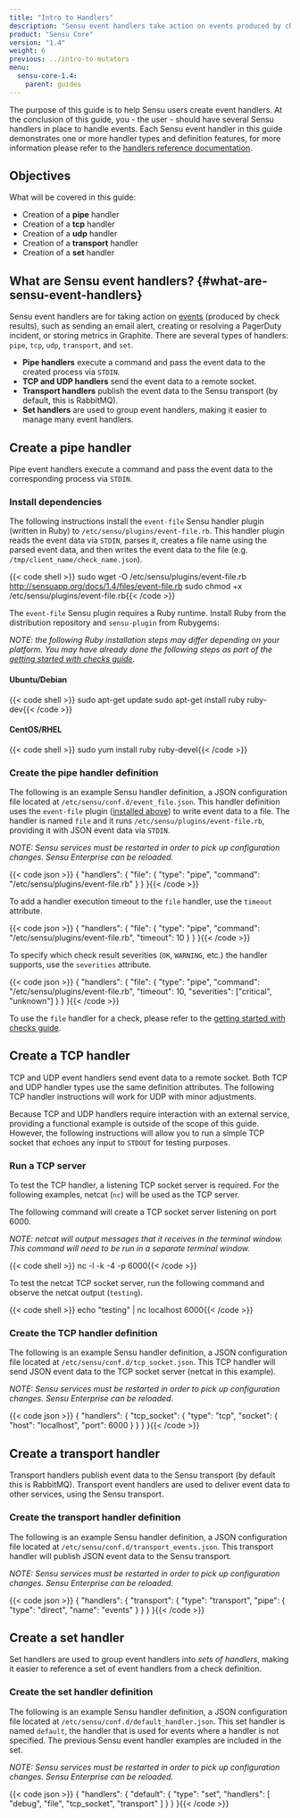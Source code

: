 ```yaml
---
title: "Intro to Handlers"
description: "Sensu event handlers take action on events produced by check results. For example, handlers can send email alerts, create or resolve incidents, and store metrics."
product: "Sensu Core"
version: "1.4"
weight: 6
previous: ../intro-to-mutators
menu:
  sensu-core-1.4:
    parent: guides
---
```


The purpose of this guide is to help Sensu users create event handlers. At the
conclusion of this guide, you - the user - should have several Sensu handlers in
place to handle events. Each Sensu event handler in this guide demonstrates one
or more handler types and definition features, for more information please refer
to the [handlers reference documentation][1].

## Objectives

What will be covered in this guide:

- Creation of a **pipe** handler
- Creation of a **tcp** handler
- Creation of a **udp** handler
- Creation of a **transport** handler
- Creation of a **set** handler

## What are Sensu event handlers? {#what-are-sensu-event-handlers}

Sensu event handlers are for taking action on [events][2] (produced by check
results), such as sending an email alert, creating or resolving a PagerDuty
incident, or storing metrics in Graphite. There are several types of handlers:
`pipe`, `tcp`, `udp`, `transport`, and `set`.

- **Pipe handlers** execute a command and pass the event data to the created
  process via `STDIN`.
- **TCP and UDP handlers** send the event data to a remote socket.
- **Transport handlers** publish the event data to the Sensu transport (by
  default, this is RabbitMQ).
- **Set handlers** are used to group event handlers, making it easier to manage
  many event handlers.

## Create a pipe handler

Pipe event handlers execute a command and pass the event data to the
corresponding process via `STDIN`.

### Install dependencies

The following instructions install the `event-file` Sensu handler plugin
(written in Ruby) to `/etc/sensu/plugins/event-file.rb`. This handler plugin
reads the event data via `STDIN`, parses it, creates a file name using the
parsed event data, and then writes the event data to the file (e.g.
`/tmp/client_name/check_name.json`).

{{< code shell >}}
sudo wget -O /etc/sensu/plugins/event-file.rb http://sensuapp.org/docs/1.4/files/event-file.rb
sudo chmod +x /etc/sensu/plugins/event-file.rb{{< /code >}}

The `event-file` Sensu plugin requires a Ruby runtime. Install Ruby from the
distribution repository and `sensu-plugin` from Rubygems:

_NOTE: the following Ruby installation steps may differ depending on your
platform. You may have already done the following steps as part of the [getting
started with checks guide][3]._

#### Ubuntu/Debian

{{< code shell >}}
sudo apt-get update
sudo apt-get install ruby ruby-dev{{< /code >}}

#### CentOS/RHEL

{{< code shell >}}
sudo yum install ruby ruby-devel{{< /code >}}

### Create the pipe handler definition

The following is an example Sensu handler definition, a JSON configuration file
located at `/etc/sensu/conf.d/event_file.json`. This handler definition uses the
`event-file` plugin ([installed above][4]) to write event data to a file. The
handler is named `file` and it runs `/etc/sensu/plugins/event-file.rb`,
providing it with JSON event data via `STDIN`.

_NOTE: Sensu services must be restarted in order to pick up configuration
changes. Sensu Enterprise can be reloaded._

{{< code json >}}
{
  "handlers": {
    "file": {
      "type": "pipe",
      "command": "/etc/sensu/plugins/event-file.rb"
    }
  }
}{{< /code >}}

To add a handler execution timeout to the `file` handler, use the `timeout`
attribute.

{{< code json >}}
{
  "handlers": {
    "file": {
      "type": "pipe",
      "command": "/etc/sensu/plugins/event-file.rb",
      "timeout": 10
    }
  }
}{{< /code >}}

To specify which check result severities (`OK`, `WARNING`, etc.) the handler
supports, use the `severities` attribute.

{{< code json >}}
{
  "handlers": {
    "file": {
      "type": "pipe",
      "command": "/etc/sensu/plugins/event-file.rb",
      "timeout": 10,
      "severities": ["critical", "unknown"]
    }
  }
}{{< /code >}}

To use the `file` handler for a check, please refer to the [getting started with
checks guide][5].

## Create a TCP handler

TCP and UDP event handlers send event data to a remote socket. Both TCP and UDP
handler types use the same definition attributes. The following TCP handler
instructions will work for UDP with minor adjustments.

Because TCP and UDP handlers require interaction with an external service,
providing a functional example is outside of the scope of this guide. However,
the following instructions will allow you to run a simple TCP socket that echoes
any input to `STDOUT` for testing purposes.

### Run a TCP server

To test the TCP handler, a listening TCP socket server is required. For the
following examples, netcat (`nc`) will be used as the TCP server.

The following command will create a TCP socket server listening on port 6000.

_NOTE: netcat will output messages that it receives in the terminal window. This
command will need to be run in a separate terminal window._

{{< code shell >}}
nc -l -k -4 -p 6000{{< /code >}}

To test the netcat TCP socket server, run the following command and observe the
netcat output (`testing`).

{{< code shell >}}
echo "testing" | nc localhost 6000{{< /code >}}

### Create the TCP handler definition

The following is an example Sensu handler definition, a JSON configuration file
located at `/etc/sensu/conf.d/tcp_socket.json`. This TCP handler will send JSON
event data to the TCP socket server (netcat in this example).

_NOTE: Sensu services must be restarted in order to pick up configuration
changes. Sensu Enterprise can be reloaded._

{{< code json >}}
{
  "handlers": {
    "tcp_socket": {
      "type": "tcp",
      "socket": {
        "host": "localhost",
        "port": 6000
      }
    }
  }
}{{< /code >}}

## Create a transport handler

Transport handlers publish event data to the Sensu transport (by default this is
RabbitMQ). Transport event handlers are used to deliver event data to other
services, using the Sensu transport.

### Create the transport handler definition

The following is an example Sensu handler definition, a JSON configuration file
located at `/etc/sensu/conf.d/transport_events.json`. This transport handler
will publish JSON event data to the Sensu transport.

_NOTE: Sensu services must be restarted in order to pick up configuration
changes. Sensu Enterprise can be reloaded._

{{< code json >}}
{
  "handlers": {
    "transport": {
      "type": "transport",
      "pipe": {
        "type": "direct",
        "name": "events"
      }
    }
  }
}{{< /code >}}

## Create a set handler

Set handlers are used to group event handlers into _sets of handlers_, making it
easier to reference a set of event handlers from a check definition.

### Create the set handler definition

The following is an example Sensu handler definition, a JSON configuration file
located at `/etc/sensu/conf.d/default_handler.json`. This set handler is named
`default`, the handler that is used for events where a handler is not specified.
The previous Sensu event handler examples are included in the set.

_NOTE: Sensu services must be restarted in order to pick up configuration
changes. Sensu Enterprise can be reloaded._

{{< code json >}}
{
  "handlers": {
    "default": {
      "type": "set",
      "handlers": [
        "debug",
        "file",
        "tcp_socket",
        "transport"
      ]
    }
  }
}{{< /code >}}

[1]:  ../../reference/handlers/
[2]:  ../../reference/events/
[3]:  ../intro-to-checks#install-dependencies/
[4]:  #install-dependencies
[5]:  ../intro-to-checks#create-the-check-definition-for-cron/
